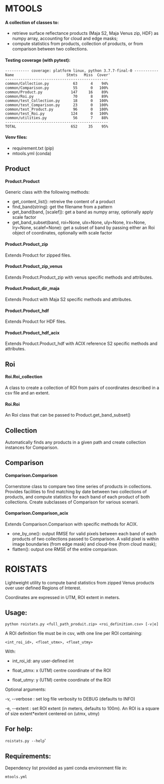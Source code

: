 # MTOOLS
#### A collection of classes to:
* retrieve surface reflectance products (Maja S2, Maja Venus zip, HDF) as numpy array, accounting for cloud and edge masks;
* compute statistics from products, collection of products, or from comparison between two collections.

#### Testing coverage (with pytest):

```
----------- coverage: platform linux, python 3.7.7-final-0 -----------
Name                        Stmts   Miss  Cover'
-----------------------------------------------
common/Collection.py           63      4    94%
common/Comparison.py           55      0   100%
common/Product.py             147     16    89%
common/Roi.py                  70      8    89%
common/test_Collection.py      18      0   100%
common/test_Comparison.py      23      0   100%
common/test_Product.py         96      0   100%
common/test_Roi.py            124      0   100%
common/utilities.py            56      7    88%
-----------------------------------------------
TOTAL                         652     35    95%

```

#### Venv files: 
* requirement.txt (pip)
* mtools.yml (conda)

## Product

#### Product.Product
Generic class with the following methods:
* get_content_list(): retreive the content of a product
* find_band(string): get the filename from a <string> pattern
* get_band(band, \[scalef\]): get a band as numpy array, optionally apply scale factor
* get_band_subset(band, roi=None, ulx=None, uly=None, lrx=None, lry=None, scalef=None): get a subset of band by passing either an Roi object of coordinates, optionally with scale factor

#### Product.Product_zip
Extends Product for zipped files. 

#### Product.Product_zip_venus
Extends Product.Product_zip with venus specific methods and attributes.

#### Product.Product_dir_maja
Extends Product with Maja S2 specific methods and attributes.

#### Product.Product_hdf
Extends Product for HDF files.

#### Product.Product_hdf_acix
Extends Product.Product_hdf with ACIX reference S2 specific methods and attributes.

## Roi

#### Roi.Roi_collection
A class to create a collection of ROI from pairs of coordinates described in a csv file and an extent.

#### Roi.Roi
An Roi class that can be passed to Product.get_band_subset()

## Collection
Automatically finds any products in a given path and create collection instances for Comparison.

## Comparison
#### Comparison.Comparison
Cornerstone class to compare two time series of products in collections. Provides facilities to find matching by date between two collections of products, and compute statistics for each band of each product of both collections. Create subclasses of Comparison for various scenarii.

#### Comparison.Comparison_acix
Extends Comparison.Comparison with specific methods for ACIX.
* one_by_one(): output RMSE for valid pixels between each band of each products of two collections passed to Comparison. A valid pixel is within image boundaries (from edge mask) and cloud-free (from cloud mask);
* flatten(): output one RMSE of the entire comparison. 

# ROISTATS

Lightweight utility to compute band statistics from zipped Venus products over user defined Regions of Interest.

Coordinates are expressed in UTM, ROI extent in meters.

## Usage:

`python roistats.py <full_path_produit.zip> <roi_definition.csv> [-v|e]`

A ROI definition file must be in csv, with one line per ROI containing:

`<int_roi_id>, <float_utmx>, <float_utmy>`

With:

* int_roi_id: any user-defined int

* float_utmx: x (UTM) centre coordinate of the ROI

* float_utmy: y (UTM) centre coordinate of the ROI

Optional arguments:

-v, --verbose : set log file verbosity to DEBUG (defaults to INFO)

-e, --extent : set ROI extent (in meters, defaults to 100m). An ROI is a square of size extent*extent centered on (utmx, utmy)

## For help:

`roistats.py --help`'

## Requirements:

Dependency list provided as yaml conda environment file in:

`mtools.yml`
